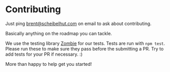 # Contributing

Just ping brent@scheibelhut.com on email to ask about contributing.

Basically anything on the roadmap you can tackle.

We use the testing library [Zombie](http://zombie.js.org/) for our tests. Tests are run with `npm test`. Please run these to make sure they pass before the submitting a PR. Try to add tests for your PR if necessary. :)

More than happy to help get you started!